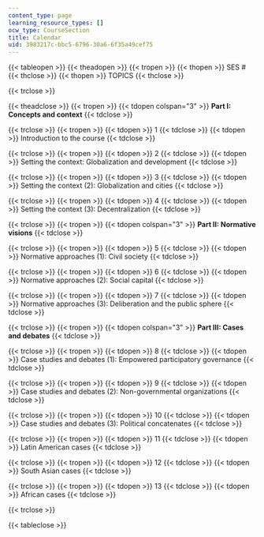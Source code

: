 ```yaml
---
content_type: page
learning_resource_types: []
ocw_type: CourseSection
title: Calendar
uid: 3983217c-bbc5-6796-30a6-6f35a49cef75
---
```


{{< tableopen >}}
{{< theadopen >}}
{{< tropen >}}
{{< thopen >}}
SES #
{{< thclose >}}
{{< thopen >}}
TOPICS
{{< thclose >}}

{{< trclose >}}

{{< theadclose >}}
{{< tropen >}}
{{< tdopen colspan="3" >}}
**Part I: Concepts and context**
{{< tdclose >}}

{{< trclose >}}
{{< tropen >}}
{{< tdopen >}}
1
{{< tdclose >}}
{{< tdopen >}}
Introduction to the course
{{< tdclose >}}

{{< trclose >}}
{{< tropen >}}
{{< tdopen >}}
2
{{< tdclose >}}
{{< tdopen >}}
Setting the context: Globalization and development
{{< tdclose >}}

{{< trclose >}}
{{< tropen >}}
{{< tdopen >}}
3
{{< tdclose >}}
{{< tdopen >}}
Setting the context (2): Globalization and cities
{{< tdclose >}}

{{< trclose >}}
{{< tropen >}}
{{< tdopen >}}
4
{{< tdclose >}}
{{< tdopen >}}
Setting the context (3): Decentralization
{{< tdclose >}}

{{< trclose >}}
{{< tropen >}}
{{< tdopen colspan="3" >}}
**Part II: Normative visions**
{{< tdclose >}}

{{< trclose >}}
{{< tropen >}}
{{< tdopen >}}
5
{{< tdclose >}}
{{< tdopen >}}
Normative approaches (1): Civil society
{{< tdclose >}}

{{< trclose >}}
{{< tropen >}}
{{< tdopen >}}
6
{{< tdclose >}}
{{< tdopen >}}
Normative approaches (2): Social capital
{{< tdclose >}}

{{< trclose >}}
{{< tropen >}}
{{< tdopen >}}
7
{{< tdclose >}}
{{< tdopen >}}
Normative approaches (3): Deliberation and the public sphere
{{< tdclose >}}

{{< trclose >}}
{{< tropen >}}
{{< tdopen colspan="3" >}}
**Part III: Cases and debates**
{{< tdclose >}}

{{< trclose >}}
{{< tropen >}}
{{< tdopen >}}
8
{{< tdclose >}}
{{< tdopen >}}
Case studies and debates (1): Empowered participatory governance
{{< tdclose >}}

{{< trclose >}}
{{< tropen >}}
{{< tdopen >}}
9
{{< tdclose >}}
{{< tdopen >}}
Case studies and debates (2): Non-governmental organizations
{{< tdclose >}}

{{< trclose >}}
{{< tropen >}}
{{< tdopen >}}
10
{{< tdclose >}}
{{< tdopen >}}
Case studies and debates (3): Political concatenates
{{< tdclose >}}

{{< trclose >}}
{{< tropen >}}
{{< tdopen >}}
11
{{< tdclose >}}
{{< tdopen >}}
Latin American cases
{{< tdclose >}}

{{< trclose >}}
{{< tropen >}}
{{< tdopen >}}
12
{{< tdclose >}}
{{< tdopen >}}
South Asian cases
{{< tdclose >}}

{{< trclose >}}
{{< tropen >}}
{{< tdopen >}}
13
{{< tdclose >}}
{{< tdopen >}}
African cases
{{< tdclose >}}

{{< trclose >}}

{{< tableclose >}}
